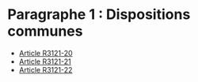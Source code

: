 # Paragraphe 1 : Dispositions communes

* [Article R3121-20](./LEGIARTI000018534588.md)
* [Article R3121-21](./LEGIARTI000018534586.md)
* [Article R3121-22](./LEGIARTI000018534584.md)
